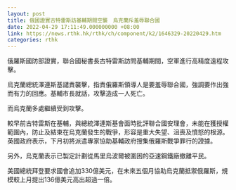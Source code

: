 ```yaml
---
layout: post
title: 俄國證實古特雷斯訪基輔期間空襲　烏克蘭斥羞辱聯合國
date: 2022-04-29 17:11:49.000000000 +08:00
link: https://news.rthk.hk/rthk/ch/component/k2/1646329-20220429.htm
categories: rthk
---
```


俄羅斯國防部證實，聯合國秘書長古特雷斯訪問基輔期間，空軍進行高精度遠程攻擊。

烏克蘭總統澤連斯基譴責襲擊，指責俄羅斯領導人是要羞辱聯合國，強調要作出強而有力的回應。基輔市長就話，攻擊造成一人死亡。

而烏克蘭多處繼續受到攻擊。

較早前古特雷斯在基輔，與總統澤連斯基會面時批評聯合國安理會，未能在獲授權範圍內，防止及結束在烏克蘭發生的戰爭，形容是重大失望、沮喪及憤怒的根源。英國政府表示，下月初將派遣專家協助基輔政府搜集俄羅斯戰爭罪行的證據。

另外，烏克蘭表示已製定計劃從馬里烏波爾被圍困的亞速鋼鐵廠撤離平民。

美國總統拜登要求國會追加330億美元，在未來五個月協助烏克蘭抵禦俄羅斯，規模較上月提出136億美元高出超過一倍。
